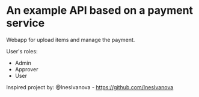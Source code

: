 # An example API based on a payment service

Webapp for upload items and manage the payment.

User's roles:
  - Admin
  - Approver
  - User
 



Inspired  project by: @InesIvanova - https://github.com/InesIvanova 
